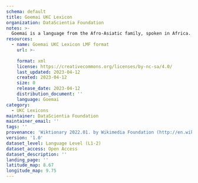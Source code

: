```yaml
---
schema: default
title: Goemai UKC Lexicon
organization: DataScientia Foundation
notes: >-
  Goemai is a language from the Afro-Asiatic family, spoken in Africa. The UKC Lexicon of Goemai is represented as a lexico-semantic network. It consists of words, word senses, synsets, as well as sense-level and synset-level relationships.
resources:
  - name: Goemai UKC Lexicon LMF format
    url: >-
      
    format: xml
    license: https://creativecommons.org/licenses/by-nc-sa/4.0/
    last_updated: 2023-04-12
    created: 2023-04-12
    size: 0
    release_date: 2023-04-12
    distribution_document: ''
    language: Goemai
category:
  - UKC Lexicons
maintainer: DataScientia Foundation
maintainer_email: ''
tags: ''
provenance: 'Wiktionary 2022.01. by Wikimedia Foundation (http://en.wiktionary.org); Princeton WordNet 2.1 by Princeton University (https://wordnet.princeton.edu)'
version: '1.0'
dataset_level: Language Level (L1-2)
dataset_access: Open Access
dataset_description: ''
landing_page: ''
latitude_map: 8.67
longitude_map: 9.75
---
```

